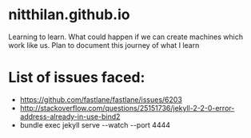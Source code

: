 # nitthilan.github.io
Learning to learn. What could happen if we can create machines which work like us. Plan to document this journey of what I learn


List of issues faced:
=====================
- https://github.com/fastlane/fastlane/issues/6203
- http://stackoverflow.com/questions/25151736/jekyll-2-2-0-error-address-already-in-use-bind2
- bundle exec jekyll serve --watch --port 4444
